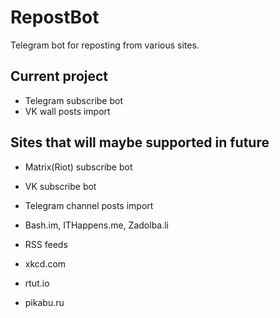 # RepostBot

Telegram bot for reposting from various sites.


## Current project

- Telegram subscribe bot
- VK wall posts import


## Sites that will maybe supported in future

- Matrix(Riot) subscribe bot
- VK subscribe bot

- Telegram channel posts import
- Bash.im, ITHappens.me, Zadolba.li
- RSS feeds
- xkcd.com
- rtut.io
- pikabu.ru

